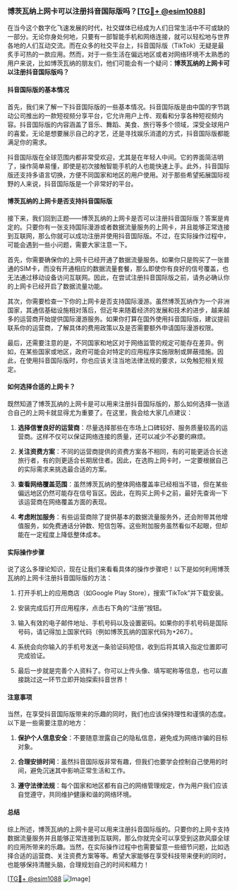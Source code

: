 ### 博茨瓦纳上网卡可以注册抖音国际版吗？[[TG💪+ @esim1088](https://t.me/s/esim1088)]

在当今这个数字化飞速发展的时代，社交媒体已经成为人们日常生活中不可或缺的一部分。无论你身处何地，只要有一部智能手机和网络连接，就可以轻松地与世界各地的人们互动交流。而在众多的社交平台上，抖音国际版（TikTok）无疑是最炙手可热的一款应用。然而，对于一些生活在偏远地区或者对网络环境不太熟悉的用户来说，比如博茨瓦纳的朋友们，他们可能会有一个疑问：**博茨瓦纳的上网卡可以注册抖音国际版吗？**

#### 抖音国际版的基本情况

首先，我们来了解一下抖音国际版的一些基本情况。抖音国际版是由中国的字节跳动公司推出的一款短视频分享平台，它允许用户上传、观看和分享各种短视频内容。抖音国际版的内容涵盖了音乐、舞蹈、美食、旅行等多个领域，深受全球用户的喜爱。无论是想要展示自己的才艺，还是寻找娱乐消遣的方式，抖音国际版都能满足你的需求。

抖音国际版在全球范围内都非常受欢迎，尤其是在年轻人中间。它的界面简洁明了，操作简单易懂，即使是初次接触智能手机的人也能快速上手。此外，抖音国际版还支持多语言切换，方便不同国家和地区的用户使用。对于那些希望拓展国际视野的人来说，抖音国际版是一个非常好的平台。

#### 博茨瓦纳的上网卡是否支持抖音国际版

接下来，我们回到正题——博茨瓦纳的上网卡是否可以注册抖音国际版？答案是肯定的。只要你有一张支持国际漫游或者数据流量服务的上网卡，并且能够正常连接到互联网，那么你就可以成功注册并使用抖音国际版。不过，在实际操作过程中，可能会遇到一些小问题，需要大家注意一下。

首先，你需要确保你的上网卡已经开通了数据流量服务。如果你只是购买了一张普通的SIM卡，而没有开通相应的数据流量套餐，那么即使你有良好的信号覆盖，也无法通过移动设备访问互联网。因此，在尝试注册抖音国际版之前，请务必确认你的上网卡已经开启了数据流量功能。

其次，你需要检查一下你的上网卡是否支持国际漫游。虽然博茨瓦纳作为一个非洲国家，其通信基础设施相对落后，但近年来随着经济的发展和技术的进步，越来越多的运营商开始提供国际漫游服务。如果你打算在国外使用抖音国际版，建议提前联系你的运营商，了解具体的费用政策以及是否需要额外申请国际漫游权限。

最后，还需要注意的是，不同国家和地区对于网络监管的规定可能存在差异。例如，在某些国家或地区，政府可能会对特定的应用程序实施限制或屏蔽措施。因此，在使用抖音国际版时，你也应该关注当地法律法规的要求，以免触犯相关规定。

#### 如何选择合适的上网卡？

既然知道了博茨瓦纳的上网卡是可以用来注册抖音国际版的，那么如何选择一张适合自己的上网卡就显得尤为重要了。在这里，我会给大家几点建议：

1. **选择信誉良好的运营商**：尽量选择那些在市场上口碑较好、服务质量较高的运营商。这样不仅可以保证网络连接的质量，还可以减少不必要的麻烦。
   
2. **关注资费方案**：不同的运营商提供的资费方案各不相同，有的可能更适合长途旅行者，有的则更适合长期居住者。因此，在选购上网卡时，一定要根据自己的实际需求来挑选最合适的方案。

3. **查看网络覆盖范围**：虽然博茨瓦纳的整体网络覆盖率已经相当不错，但在某些偏远地区仍然可能存在信号盲区。因此，在购买上网卡之前，最好先查询一下该运营商在网络覆盖方面的表现。

4. **考虑附加服务**：有些运营商除了提供基本的数据流量服务外，还会附带其他增值服务，如免费通话分钟数、短信包等。这些附加服务虽然看似不起眼，但却能在一定程度上降低整体成本。

#### 实际操作步骤

说了这么多理论知识，现在让我们来看看具体的操作步骤吧！以下是如何利用博茨瓦纳的上网卡注册抖音国际版的方法：

1. 打开手机上的应用商店（如Google Play Store），搜索“TikTok”并下载安装。

2. 安装完成后打开应用程序，点击右下角的“注册”按钮。

3. 输入有效的电子邮件地址、手机号码以及设置密码。如果你的手机号码是国际号码，请记得加上国家代码（例如博茨瓦纳的国家代码为+267）。

4. 系统会向你输入的手机号发送一条验证码短信，收到后将其填入指定位置即可完成验证。

5. 最后一步就是完善个人资料了。你可以上传头像、填写昵称等信息，也可以直接跳过这一环节立即开始探索抖音世界！

#### 注意事项

当然，在享受抖音国际版带来的乐趣的同时，我们也应该保持理性和谨慎的态度。以下是一些需要注意的地方：

1. **保护个人信息安全**：不要随意泄露自己的隐私信息，避免成为网络诈骗的目标对象。

2. **合理安排时间**：虽然抖音国际版非常有趣，但我们也要学会控制自己使用的时间，避免沉迷其中影响正常生活和工作。

3. **遵守法律法规**：每个国家和地区都有自己的网络管理规定，作为用户我们应该自觉遵守，共同维护健康和谐的网络环境。

#### 总结

综上所述，博茨瓦纳的上网卡是可以用来注册抖音国际版的。只要你的上网卡支持数据流量服务并且能够正常连接到互联网，那么你就完全可以享受到这款风靡全球的应用所带来的乐趣。当然，在实际操作过程中也需要留意一些细节问题，比如选择合适的运营商、关注资费方案等等。希望大家能够在享受科技带来便利的同时，也能够保持清醒头脑，合理规划自己的时间和精力！

[[TG💪+ @esim1088](https://t.me/s/esim1088) ![Image](https://i.postimg.cc/4NQfJmqS/Snipaste-2025-05-13-00-14-12.png)]